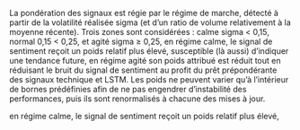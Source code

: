 La pondération des signaux est régie par le régime de marche, détecté à partir de la volatilité réalisée sigma (et d’un ratio de volume relativement à la moyenne récente). Trois zones sont considérées : calme sigma < 0,15, normal 0,15 < 0,25, et agité sigma ≥ 0,25, en régime calme, le signal de sentiment reçoit un poids relatif plus élevé, susceptible (là aussi) d’indiquer une tendance future, en régime agité son poids attribué est réduit tout en réduisant le bruit du signal de sentiment au profit du prêt prépondérante des signaux technique et LSTM. Les poids ne peuvent varier qu’à l’intérieur de bornes prédéfinies afin de ne pas engendrer d’instabilité des performances, puis ils sont renormalisés à chacune des mises à jour.


en régime calme, le signal de sentiment reçoit un poids relatif plus élevé, 